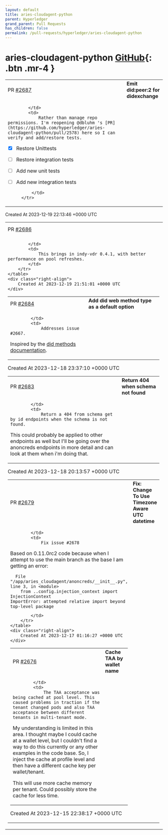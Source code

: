 ```yaml
---
layout: default
title: aries-cloudagent-python
parent: Hyperledger
grand_parent: Pull Requests
has_children: false
permalink: /pull-requests/hyperledger/aries-cloudagent-python
---
```


# aries-cloudagent-python <span class="fs-3 right-align">[GitHub](https://github.com/hyperledger/aries-cloudagent-python){: .btn .mr-4 }</span>


<div>
    <table>
        <tr>
            <td>
                PR <a href="https://github.com/hyperledger/aries-cloudagent-python/pull/2687" class=".btn">#2687</a>
            </td>
            <td>
                <b>
                    Emit did:peer:2 for didexchange
                </b>
            </td>
        </tr>
        <tr>
            <td>
                
            </td>
            <td>
                Rather than manage repo permissions. I'm reopening @dbluhm 's [PR](https://github.com/hyperledger/aries-cloudagent-python/pull/2578) here so I can verify and add/restore tests. 

- [x] Restore Unittests
- [ ] Restore integration tests
- [ ] Add new unit tests
- [ ] Add new integration tests

            </td>
        </tr>
    </table>
    <div class="right-align">
        Created At 2023-12-19 22:13:46 +0000 UTC
    </div>
</div>

<div>
    <table>
        <tr>
            <td>
                PR <a href="https://github.com/hyperledger/aries-cloudagent-python/pull/2686" class=".btn">#2686</a>
            </td>
            <td>
                <b>
                    Update dependencies
                </b>
            </td>
        </tr>
        <tr>
            <td>
                
            </td>
            <td>
                This brings in indy-vdr 0.4.1, with better performance on pool refreshes.
            </td>
        </tr>
    </table>
    <div class="right-align">
        Created At 2023-12-19 21:51:01 +0000 UTC
    </div>
</div>

<div>
    <table>
        <tr>
            <td>
                PR <a href="https://github.com/hyperledger/aries-cloudagent-python/pull/2684" class=".btn">#2684</a>
            </td>
            <td>
                <b>
                    Add did web method type as a default option
                </b>
            </td>
        </tr>
        <tr>
            <td>
                
            </td>
            <td>
                Addresses issue #2667.

Inspired by the [did methods documentation](https://github.com/hyperledger/aries-cloudagent-python/blob/main/DIDMethods.md). 
            </td>
        </tr>
    </table>
    <div class="right-align">
        Created At 2023-12-18 23:37:10 +0000 UTC
    </div>
</div>

<div>
    <table>
        <tr>
            <td>
                PR <a href="https://github.com/hyperledger/aries-cloudagent-python/pull/2683" class=".btn">#2683</a>
            </td>
            <td>
                <b>
                    Return 404 when schema not found
                </b>
            </td>
        </tr>
        <tr>
            <td>
                
            </td>
            <td>
                Return a 404 from schema get by id endpoints when the schema is not found.

This could probably be applied to other endpoints as well but I'll be going over the anoncreds endpoints in more detail and can look at them when i'm doing that.
            </td>
        </tr>
    </table>
    <div class="right-align">
        Created At 2023-12-18 20:13:57 +0000 UTC
    </div>
</div>

<div>
    <table>
        <tr>
            <td>
                PR <a href="https://github.com/hyperledger/aries-cloudagent-python/pull/2679" class=".btn">#2679</a>
            </td>
            <td>
                <b>
                    Fix: Change To Use Timezone Aware UTC datetime
                </b>
            </td>
        </tr>
        <tr>
            <td>
                
            </td>
            <td>
                Fix issue #2678

Based on 0.11.0rc2 code because when I attempt to use the main branch as the base I am getting an error:

```
  File "/app/aries_cloudagent/anoncreds/__init__.py", line 3, in <module>
    from ..config.injection_context import InjectionContext
ImportError: attempted relative import beyond top-level package
```
            </td>
        </tr>
    </table>
    <div class="right-align">
        Created At 2023-12-17 01:16:27 +0000 UTC
    </div>
</div>

<div>
    <table>
        <tr>
            <td>
                PR <a href="https://github.com/hyperledger/aries-cloudagent-python/pull/2676" class=".btn">#2676</a>
            </td>
            <td>
                <b>
                    Cache TAA by wallet name
                </b>
            </td>
        </tr>
        <tr>
            <td>
                
            </td>
            <td>
                The TAA acceptance was being cached at pool level. This caused problems in traction if the tenant changed pods and also TAA acceptance between different tenants in multi-tenant mode.

My understanding is limited in this area. 
I thought maybe I could cache at a wallet level, but I couldn't find a way to do this currently or any other examples in the code base. So, I inject the cache at profile level and then have a different cache key per wallet/tenant.

This will use more cache memory per tenant. Could possibly store the cache for less time.
            </td>
        </tr>
    </table>
    <div class="right-align">
        Created At 2023-12-15 22:38:17 +0000 UTC
    </div>
</div>

